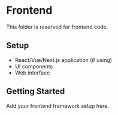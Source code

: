 # Frontend

This folder is reserved for frontend code.

## Setup

- React/Vue/Next.js application (if using)
- UI components
- Web interface

## Getting Started

Add your frontend framework setup here.
